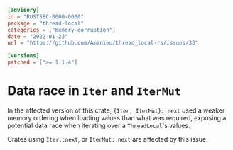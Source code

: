 ```toml
[advisory]
id = "RUSTSEC-0000-0000"
package = "thread-local"
categories = ["memory-corruption"]
date = "2022-01-23"
url = "https://github.com/Amanieu/thread_local-rs/issues/33"

[versions]
patched = [">= 1.1.4"]
```

# Data race in `Iter` and `IterMut`

In the affected version of this crate, `{Iter, IterMut}::next` used a weaker memory ordering when loading values than what was required, exposing a potential data race
when iterating over a `ThreadLocal`'s values.

Crates using `Iter::next`, or `IterMut::next` are affected by this issue.
